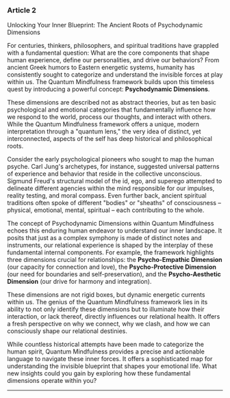 ### Article 2
Unlocking Your Inner Blueprint: The Ancient Roots of Psychodynamic Dimensions



For centuries, thinkers, philosophers, and spiritual traditions have grappled with a fundamental question: What are the core components that shape human experience, define our personalities, and drive our behaviors? From ancient Greek humors to Eastern energetic systems, humanity has consistently sought to categorize and understand the invisible forces at play within us. The Quantum Mindfulness framework builds upon this timeless quest by introducing a powerful concept: **Psychodynamic Dimensions**.

These dimensions are described not as abstract theories, but as ten basic psychological and emotional categories that fundamentally influence how we respond to the world, process our thoughts, and interact with others. While the Quantum Mindfulness framework offers a unique, modern interpretation through a "quantum lens," the very idea of distinct, yet interconnected, aspects of the self has deep historical and philosophical roots.

Consider the early psychological pioneers who sought to map the human psyche. Carl Jung's archetypes, for instance, suggested universal patterns of experience and behavior that reside in the collective unconscious. Sigmund Freud's structural model of the id, ego, and superego attempted to delineate different agencies within the mind responsible for our impulses, reality testing, and moral compass. Even further back, ancient spiritual traditions often spoke of different "bodies" or "sheaths" of consciousness – physical, emotional, mental, spiritual – each contributing to the whole.

The concept of Psychodynamic Dimensions within Quantum Mindfulness echoes this enduring human endeavor to understand our inner landscape. It posits that just as a complex symphony is made of distinct notes and instruments, our relational experience is shaped by the interplay of these fundamental internal components. For example, the framework highlights three dimensions crucial for relationships: the **Psycho-Empathic Dimension** (our capacity for connection and love), the **Psycho-Protective Dimension** (our need for boundaries and self-preservation), and the **Psycho-Aesthetic Dimension** (our drive for harmony and integration).

These dimensions are not rigid boxes, but dynamic energetic currents within us. The genius of the Quantum Mindfulness framework lies in its ability to not only identify these dimensions but to illuminate how their interaction, or lack thereof, directly influences our relational health. It offers a fresh perspective on why we connect, why we clash, and how we can consciously shape our relational destinies.

While countless historical attempts have been made to categorize the human spirit, Quantum Mindfulness provides a precise and actionable language to navigate these inner forces. It offers a sophisticated map for understanding the invisible blueprint that shapes your emotional life. What new insights could you gain by exploring how these fundamental dimensions operate within you?

---